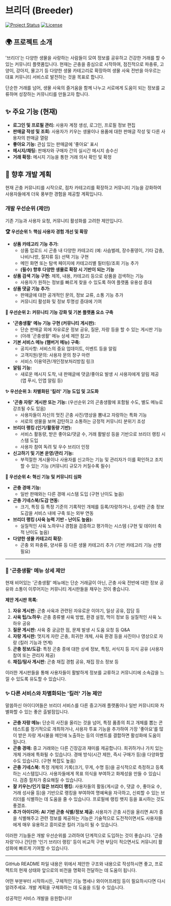 # 브리더 (Breeder)

[![Project Status](https://img.shields.io/badge/status-In%20Progress-blue)](링크_추가_예정)
[![License](https://img.shields.io/badge/license-MIT-green)](링크_추가_예정)

## 🌍 프로젝트 소개

'브리더'는 다양한 생물을 사랑하는 사람들이 모여 정보를 공유하고 건강한 거래를 할 수 있는 커뮤니티 플랫폼입니다. 현재는 곤충을 중심으로 시작하여, 점진적으로 파충류, 고양이, 강아지, 물고기 등 다양한 생물 카테고리로 확장하여 생물 사육 전반을 아우르는 대표 커뮤니티 서비스로 발전하는 것을 목표로 합니다.

단순한 거래를 넘어, 생물 사육의 즐거움을 함께 나누고 서로에게 도움이 되는 정보를 교류하며 성장하는 커뮤니티를 만들고자 합니다.

## ✨ 주요 기능 (현재)

- **로그인 및 프로필 관리:** 사용자 계정 생성, 로그인, 프로필 정보 편집
- **판매글 작성 및 조회:** 사용자가 키우는 생물이나 용품에 대한 판매글 작성 및 다른 사용자의 판매글 열람
- **좋아요 기능:** 관심 있는 판매글에 '좋아요' 표시
- **메시지/채팅:** 판매자와 구매자 간의 실시간 메시지 송수신
- **거래 확정:** 메시지 기능을 통한 거래 의사 확인 및 확정

## 🚀 향후 개발 계획

현재 곤충 커뮤니티를 시작으로, 점차 카테고리를 확장하고 커뮤니티 기능을 강화하여 사용자들에게 더욱 풍부한 경험을 제공할 계획입니다.

### 개발 우선순위 (제안)

기존 기능과 사용자 요청, 커뮤니티 활성화를 고려한 제안입니다.

**🏆 우선순위 1: 핵심 사용자 경험 개선 및 확장**

- **상품 카테고리 기능 추가:**
  - 상품 업로드 시 곤충 내 다양한 카테고리 (예: 사슴벌레, 장수풍뎅이, 기타 갑충, 나비/나방, 절지류 등) 선택 기능 구현
  - 메인 화면 또는 탐색 페이지에 카테고리별 필터링/조회 기능 추가
  - **(필수) 향후 다양한 생물로 확장 시 기반이 되는 기능**
- **상품 검색 기능 구현:** 제목, 내용, 카테고리 등으로 상품을 검색하는 기능
  - 사용자가 원하는 정보를 빠르게 찾을 수 있도록 하여 플랫폼 유용성 증대
- **상품 댓글 기능 추가:**
  - 판매글에 대한 공개적인 문의, 정보 교류, 소통 기능 추가
  - 커뮤니티 활성화 및 정보 투명성 증대에 기여

**💪 우선순위 2: 커뮤니티 기능 강화 및 기본 플랫폼 요소 구축**

- **'곤충생활' 메뉴 기능 구현 (커뮤니티 게시판):**
  - 단순 판매글 외에 자유로운 정보 공유, 질문, 자랑 등을 할 수 있는 게시판 기능
  - (아래 '곤충생활' 메뉴 상세 제안 참고)
- **기본 서비스 메뉴 (햄버거 메뉴) 구축:**
  - 공지사항: 서비스의 중요 업데이트, 이벤트 등을 알림
  - 고객지원/문의: 사용자 문의 창구 마련
  - 서비스 이용약관/개인정보처리방침 링크
- **알림 기능:**
  - 새로운 메시지 도착, 내 판매글에 댓글/좋아요 발생 시 사용자에게 알림 제공 (앱 푸시, 인앱 알림 등)

**✨ 우선순위 3: 차별화된 '킬러' 기능 도입 및 고도화**

- **'곤충 자랑' 게시판 또는 기능:** (우선순위 2의 곤충생활에 포함될 수도, 별도 메뉴로 강조될 수도 있음)
  - 사용자들이 자신의 멋진 곤충 사진/영상을 뽐내고 자랑하는 특화 기능
  - 서로의 생물을 보며 감탄하고 소통하는 긍정적 커뮤니티 분위기 조성
- **브리더 랭킹 (인기/활동량 기반):**
  - 서비스 활동량, 받은 좋아요/댓글 수, 거래 활발성 등을 기반으로 브리더 랭킹 시스템 도입
  - 사용자 참여 독려 및 우수 브리더 인정
- **신고하기 및 기본 운영/관리 기능:**
  - 부적절한 게시물이나 사용자를 신고하는 기능 및 관리자가 이를 확인하고 조치할 수 있는 기능 (커뮤니티 규모가 커질수록 필수)

**🌟 우선순위 4: 혁신 기능 및 커뮤니티 심화**

- **곤충 경매 기능:**
  - 일반 판매와는 다른 경매 시스템 도입 (구현 난이도 높음)
- **곤충 기네스북/도감 연동:**
  - 크기, 특징 등 특정 기준의 기록적인 개체를 등록/자랑하거나, 상세한 곤충 정보 도감을 서비스 내에 구축 또는 외부 연동
- **브리더 랭킹 (사육 능력 기반 - 난이도 높음):**
  - 실질적인 사육 노하우나 경험을 검증하고 평가하는 시스템 (구현 및 데이터 축적 난이도 높음)
- **다양한 생물 카테고리 확장:**
  - 곤충 외 파충류, 양서류 등 다른 생물 카테고리 추가 (기반 카테고리 기능 선행 필요)

---

### 🦗 '곤충생활' 메뉴 상세 제안

현재 비어있는 '곤충생활' 메뉴에는 단순 거래글이 아닌, 곤충 사육 전반에 대한 정보 공유와 소통이 이루어지는 커뮤니티 게시판들을 채우는 것이 좋습니다.

**제안 게시판 목록:**

1.  **자유 게시판:** 곤충 사육과 관련된 자유로운 이야기, 일상 공유, 잡담 등
2.  **사육 팁/노하우:** 곤충 종류별 사육 방법, 환경 설정, 먹이 정보 등 실질적인 사육 노하우 공유
3.  **질문 게시판:** 사육 중 궁금한 점, 문제 발생 시 도움 요청 등 Q&A
4.  **자랑 게시판:** 멋지게 자란 곤충, 희귀한 개체, 사육 환경 등을 사진이나 영상으로 자랑 (킬러 기능과 연계)
5.  **곤충 정보/도감:** 특정 곤충 종에 대한 상세 정보, 특징, 서식지 등 지식 공유 (사용자 참여 또는 관리자 제공)
6.  **채집/탐사 게시판:** 곤충 채집 경험 공유, 채집 장소 정보 등

이러한 게시판들을 통해 사용자들이 활발하게 정보를 교류하고 커뮤니티에 소속감을 느낄 수 있도록 유도할 수 있습니다.

### ✨ 다른 서비스와 차별화되는 '킬러' 기능 제안

말씀하신 아이디어들은 브리더 서비스를 다른 중고거래 플랫폼이나 일반 커뮤니티와 차별화할 수 있는 좋은 출발점입니다.

- **곤충 자랑 메뉴:** 단순히 사진을 올리는 것을 넘어, 특정 품종의 최고 개체를 뽑는 콘테스트를 정기적으로 개최하거나, 사용자 투표 기능을 추가하여 가장 '좋아요'를 많이 받은 자랑 게시물을 메인에 노출하는 등의 이벤트를 결합하면 활성화에 도움이 됩니다.
- **곤충 경매:** 중고 거래와는 다른 긴장감과 재미를 제공합니다. 희귀하거나 가치 있는 개체 거래에 특화될 수 있습니다. 경매 방식(시간 제한, 즉시 구매가 등)을 다양화할 수도 있습니다. (구현 복잡도 높음)
- **곤충 기네스북:** 특정 개체의 기록(크기, 무게, 수명 등)을 공식적으로 측정하고 등록하는 시스템입니다. 사용자들에게 목표 의식을 부여하고 화제성을 만들 수 있습니다. 검증 절차가 중요해질 수 있습니다.
- **잘 키우는/인기 많은 브리더 랭킹:** 사용자들의 활동(게시글 수, 댓글 수, 좋아요 수, 거래 성사율 등)을 기반으로 랭킹을 부여하여 명예욕을 자극하고, 신뢰할 수 있는 브리더를 식별하는 데 도움을 줄 수 있습니다. 프로필에 랭킹 뱃지 등을 표시하는 것도 좋겠죠.
- **추가 아이디어: AI 기반 곤충 식별/정보 제공:** 사용자가 곤충 사진을 올리면 AI가 종을 식별해주고 관련 정보를 제공하는 기능은 기술적으로 도전적이면서도 사용자들에게 매우 유용하고 흥미로운 킬러 기능이 될 수 있습니다.

이러한 기능들은 개발 우선순위를 고려하여 단계적으로 도입하는 것이 좋습니다. '곤충 자랑'이나 간단한 '인기 브리더 랭킹' 등이 비교적 구현 부담이 적으면서도 커뮤니티 활성화에 빠르게 기여할 수 있습니다.

---

GitHub README 파일 내용은 위에서 제안한 구조와 내용으로 작성하시면 좋고, 프로젝트의 현재 상태와 앞으로의 비전을 명확히 전달하는 데 도움이 됩니다.

어떤 부분부터 시작하시든, 구체적인 기능 명세나 와이어프레임 등이 필요하시다면 다시 알려주세요. 개발 계획을 구체화하는 데 도움을 드릴 수 있습니다.

성공적인 서비스 개발을 응원합니다!
